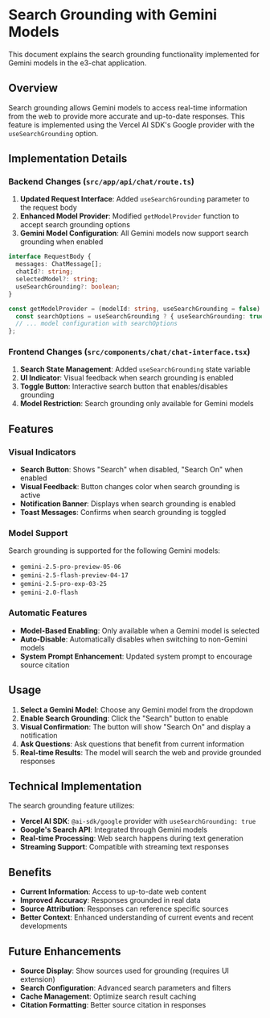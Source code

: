 # Search Grounding with Gemini Models

This document explains the search grounding functionality implemented for Gemini models in the e3-chat application.

## Overview

Search grounding allows Gemini models to access real-time information from the web to provide more accurate and up-to-date responses. This feature is implemented using the Vercel AI SDK's Google provider with the `useSearchGrounding` option.

## Implementation Details

### Backend Changes (`src/app/api/chat/route.ts`)

1. **Updated Request Interface**: Added `useSearchGrounding` parameter to the request body
2. **Enhanced Model Provider**: Modified `getModelProvider` function to accept search grounding options
3. **Gemini Model Configuration**: All Gemini models now support search grounding when enabled

```typescript
interface RequestBody {
  messages: ChatMessage[];
  chatId?: string;
  selectedModel?: string;
  useSearchGrounding?: boolean;
}

const getModelProvider = (modelId: string, useSearchGrounding = false) => {
  const searchOptions = useSearchGrounding ? { useSearchGrounding: true } : {};
  // ... model configuration with searchOptions
};
```

### Frontend Changes (`src/components/chat/chat-interface.tsx`)

1. **Search State Management**: Added `useSearchGrounding` state variable
2. **UI Indicator**: Visual feedback when search grounding is enabled
3. **Toggle Button**: Interactive search button that enables/disables grounding
4. **Model Restriction**: Search grounding only available for Gemini models

## Features

### Visual Indicators

- **Search Button**: Shows "Search" when disabled, "Search On" when enabled
- **Visual Feedback**: Button changes color when search grounding is active
- **Notification Banner**: Displays when search grounding is enabled
- **Toast Messages**: Confirms when search grounding is toggled

### Model Support

Search grounding is supported for the following Gemini models:
- `gemini-2.5-pro-preview-05-06`
- `gemini-2.5-flash-preview-04-17`
- `gemini-2.5-pro-exp-03-25`
- `gemini-2.0-flash`

### Automatic Features

- **Model-Based Enabling**: Only available when a Gemini model is selected
- **Auto-Disable**: Automatically disables when switching to non-Gemini models
- **System Prompt Enhancement**: Updated system prompt to encourage source citation

## Usage

1. **Select a Gemini Model**: Choose any Gemini model from the dropdown
2. **Enable Search Grounding**: Click the "Search" button to enable
3. **Visual Confirmation**: The button will show "Search On" and display a notification
4. **Ask Questions**: Ask questions that benefit from current information
5. **Real-time Results**: The model will search the web and provide grounded responses

## Technical Implementation

The search grounding feature utilizes:

- **Vercel AI SDK**: `@ai-sdk/google` provider with `useSearchGrounding: true`
- **Google's Search API**: Integrated through Gemini models
- **Real-time Processing**: Web search happens during text generation
- **Streaming Support**: Compatible with streaming text responses

## Benefits

- **Current Information**: Access to up-to-date web content
- **Improved Accuracy**: Responses grounded in real data
- **Source Attribution**: Responses can reference specific sources
- **Better Context**: Enhanced understanding of current events and recent developments

## Future Enhancements

- **Source Display**: Show sources used for grounding (requires UI extension)
- **Search Configuration**: Advanced search parameters and filters
- **Cache Management**: Optimize search result caching
- **Citation Formatting**: Better source citation in responses 